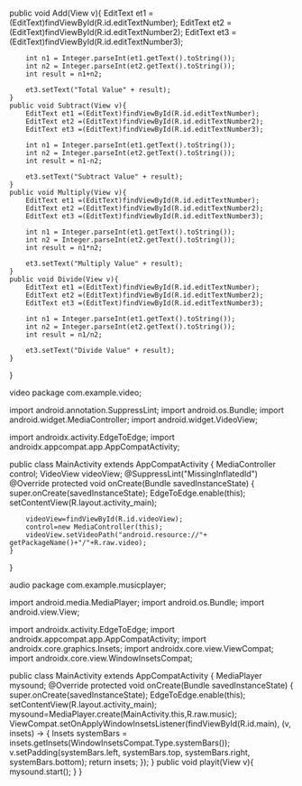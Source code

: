 public void Add(View v){
        EditText et1 =(EditText)findViewById(R.id.editTextNumber);
        EditText et2 =(EditText)findViewById(R.id.editTextNumber2);
        EditText et3 =(EditText)findViewById(R.id.editTextNumber3);

        int n1 = Integer.parseInt(et1.getText().toString());
        int n2 = Integer.parseInt(et2.getText().toString());
        int result = n1+n2;

        et3.setText("Total Value" + result);
    }
    public void Subtract(View v){
        EditText et1 =(EditText)findViewById(R.id.editTextNumber);
        EditText et2 =(EditText)findViewById(R.id.editTextNumber2);
        EditText et3 =(EditText)findViewById(R.id.editTextNumber3);

        int n1 = Integer.parseInt(et1.getText().toString());
        int n2 = Integer.parseInt(et2.getText().toString());
        int result = n1-n2;

        et3.setText("Subtract Value" + result);
    }
    public void Multiply(View v){
        EditText et1 =(EditText)findViewById(R.id.editTextNumber);
        EditText et2 =(EditText)findViewById(R.id.editTextNumber2);
        EditText et3 =(EditText)findViewById(R.id.editTextNumber3);

        int n1 = Integer.parseInt(et1.getText().toString());
        int n2 = Integer.parseInt(et2.getText().toString());
        int result = n1*n2;

        et3.setText("Multiply Value" + result);
    }
    public void Divide(View v){
        EditText et1 =(EditText)findViewById(R.id.editTextNumber);
        EditText et2 =(EditText)findViewById(R.id.editTextNumber2);
        EditText et3 =(EditText)findViewById(R.id.editTextNumber3);

        int n1 = Integer.parseInt(et1.getText().toString());
        int n2 = Integer.parseInt(et2.getText().toString());
        int result = n1/n2;

        et3.setText("Divide Value" + result);
    }
}





video 
package com.example.video;

import android.annotation.SuppressLint;
import android.os.Bundle;
import android.widget.MediaController;
import android.widget.VideoView;

import androidx.activity.EdgeToEdge;
import androidx.appcompat.app.AppCompatActivity;

public class MainActivity extends AppCompatActivity {
    MediaController control;
    VideoView videoView;
    @SuppressLint("MissingInflatedId")
    @Override
    protected void onCreate(Bundle savedInstanceState) {
        super.onCreate(savedInstanceState);
        EdgeToEdge.enable(this);
        setContentView(R.layout.activity_main);

        videoView=findViewById(R.id.videoView);
        control=new MediaController(this);
        videoView.setVideoPath("android.resource://"+ getPackageName()+"/"+R.raw.video);
    }
}


audio 
package com.example.musicplayer;

import android.media.MediaPlayer;
import android.os.Bundle;
import android.view.View;

import androidx.activity.EdgeToEdge;
import androidx.appcompat.app.AppCompatActivity;
import androidx.core.graphics.Insets;
import androidx.core.view.ViewCompat;
import androidx.core.view.WindowInsetsCompat;

public class MainActivity extends AppCompatActivity {
    MediaPlayer mysound;
    @Override
    protected void onCreate(Bundle savedInstanceState) {
        super.onCreate(savedInstanceState);
        EdgeToEdge.enable(this);
        setContentView(R.layout.activity_main);
        mysound=MediaPlayer.create(MainActivity.this,R.raw.music);
        ViewCompat.setOnApplyWindowInsetsListener(findViewById(R.id.main), (v, insets) -> {
            Insets systemBars = insets.getInsets(WindowInsetsCompat.Type.systemBars());
            v.setPadding(systemBars.left, systemBars.top, systemBars.right, systemBars.bottom);
            return insets;
        });
    }
    public void playit(View v){
        mysound.start();
    }
}